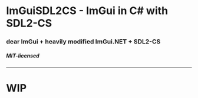 # ImGuiSDL2CS - ImGui in C# with SDL2-CS
### dear ImGui + heavily modified ImGui.NET + SDL2-CS
##### MIT-licensed
----

# WIP
